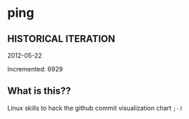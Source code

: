 # ping

## HISTORICAL ITERATION
2012-05-22

Incremented: 6929

## What is this?? 
Linux skills to hack the github commit visualization chart `;-)`
